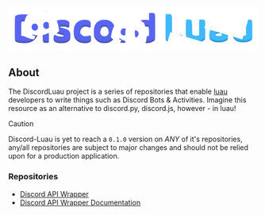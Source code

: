 <div align="center">
	<p>
		<a href=""><img src="https://raw.githubusercontent.com/DiscordLuau/.github/master/resource/DiscordLuau-Banner.png" width="512" alt="discord-luau"/></a>
	</p>
</div>

## About

The DiscordLuau project is a series of repositories that enable [luau](https://luau-lang.org/) developers to write things such as Discord Bots & Activities. Imagine this resource as an alternative to discord.py, discord.js, however - in luau!

> [!CAUTION]
> Discord-Luau is yet to reach a `0.1.0` version on _ANY_ of it's repositories, any/all repositories are subject to major changes and should not be relied upon for a production application.

### Repositories

- [Discord API Wrapper](https://github.com/DiscordLuau/Discord-Luau)
- [Discord API Wrapper Documentation](https://github.com/DiscordLuau/docs)
